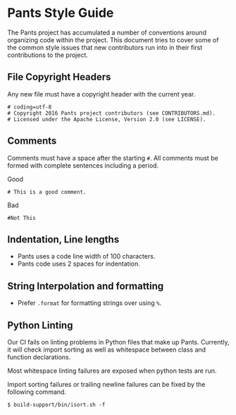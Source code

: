 Pants Style Guide
=================

The Pants project has accumulated a number of conventions around organizing code within the project.
This document tries to cover some of the common style issues that new contributors run into in their
first contributions to the project.


## File Copyright Headers

Any new file must have a copyright header with the current year.

    # coding=utf-8
    # Copyright 2016 Pants project contributors (see CONTRIBUTORS.md).
    # Licensed under the Apache License, Version 2.0 (see LICENSE).


## Comments

Comments must have a space after the starting `#`. All comments must be formed with complete
sentences including a period.

Good

    # This is a good comment.

Bad

    #Not This


## Indentation, Line lengths

* Pants uses a code line width of 100 characters.
* Pants code uses 2 spaces for indentation.

## String Interpolation and formatting

* Prefer `.format` for formatting strings over using `%`.


## Python Linting

Our CI fails on linting problems in Python files that make up Pants. Currently, it will check
import sorting as well as whitespace between class and function declarations.

Most whitespace linting failures are exposed when python tests are run.

Import sorting failures or trailing newline failures can be fixed by the following command.

    $ build-support/bin/isort.sh -f